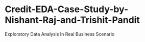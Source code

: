 # Credit-EDA-Case-Study-by-Nishant-Raj-and-Trishit-Pandit
Exploratory Data Analysis In Real Business Scenario 
